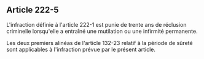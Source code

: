 Article 222-5
----
L'infraction définie à l'article 222-1 est punie de trente ans de réclusion
criminelle lorsqu'elle a entraîné une mutilation ou une infirmité permanente.

Les deux premiers alinéas de l'article 132-23 relatif à la période de sûreté
sont applicables à l'infraction prévue par le présent article.
